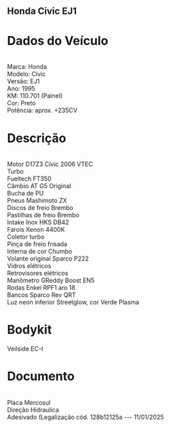 ## Honda Civic EJ1
<h1>Dados do Veículo</h1>
<br>
Marca: Honda
<br>
Modelo: Civic
<br>
Versão: EJ1
<br>
Ano: 1995
<br>
KM: 110.701 (Painel)
<br>
Cor: Preto
<br>
Potência: aprox. +235CV

<h1>Descrição</h1>
<br>
Motor D17Z3 Civic 2006 VTEC
<br>
Turbo
<br>
Fueltech FT350
<br>
Câmbio AT G5 Original
<br>
Bucha de PU
<br>
Pneus Mashimoto ZX 
<br>
Discos de freio Brembo
<br>
Pastilhas de freio Brembo
<br>
Intake Inox HKS DB42
<br>
Farois Xenon 4400K
<br>
Coletor turbo
<br>
Pinça de freio frisada
<br>
Interna de cor Chumbo
<br>
Volante original Sparco P222
<br>
Vidros elétricos
<br>
Retrovisores elétricos
<br>
Manômetro GReddy Boost EN5
<br>
Rodas Enkei RPF1 aro 18
<br>
Bancos Sparco Rev QRT
<br>
Luz neon inferior Streetglow, cor Verde Plasma

<h1>Bodykit</h1>
Veilside EC-I

<h1>Documento</h1>
<br>
Placa Mercosul
<br>
Direção Hidraulica
<br>
Adesivado (Legalização cód. 128b12125a --- 11/01/2025
